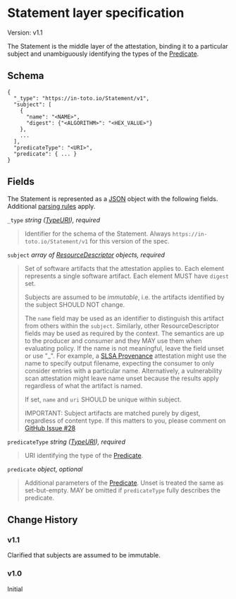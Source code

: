 # Statement layer specification

Version: v1.1

The Statement is the middle layer of the attestation, binding it to a
particular subject and unambiguously identifying the types of the
[Predicate].

## Schema

```jsonc
{
  "_type": "https://in-toto.io/Statement/v1",
  "subject": [
    {
      "name": "<NAME>",
      "digest": {"<ALGORITHM>": "<HEX_VALUE>"}
    },
    ...
  ],
  "predicateType": "<URI>",
  "predicate": { ... }
}
```

## Fields

The Statement is represented as a [JSON] object with the following fields.
Additional [parsing rules] apply.

`_type` _string ([TypeURI]), required_

> Identifier for the schema of the Statement. Always
> `https://in-toto.io/Statement/v1` for this version of the spec.

`subject` _array of [ResourceDescriptor] objects, required_

> Set of software artifacts that the attestation applies to. Each element
> represents a single software artifact. Each element MUST have `digest` set.
>
> Subjects are assumed to be _immutable_, i.e. the artifacts identified by the
> subject SHOULD NOT change.
>
> The `name` field may be used as an identifier to distinguish this artifact
> from others within the `subject`. Similarly, other ResourceDescriptor fields
> may be used as required by the context. The semantics are up to the producer
> and consumer and they MAY use them when evaluating policy. If the name is not
> meaningful, leave the field unset or use "\_". For example, a
> [SLSA Provenance] attestation might use the name to specify output filename,
> expecting the consumer to only consider entries with a particular name.
> Alternatively, a vulnerability scan attestation might leave name unset because
> the results apply regardless of what the artifact is named.
>
> If set, `name` and `uri` SHOULD be unique within subject.
>
> IMPORTANT: Subject artifacts are matched purely by digest, regardless of
> content type. If this matters to you, please comment on
> [GitHub Issue #28](https://github.com/in-toto/attestation/issues/28)

`predicateType` _string ([TypeURI]), required_

> URI identifying the type of the [Predicate].

`predicate` _object, optional_

> Additional parameters of the [Predicate]. Unset is treated the same as
> set-but-empty. MAY be omitted if `predicateType` fully describes the
> predicate.

## Change History

### v1.1

Clarified that subjects are assumed to be immutable.

### v1.0

Initial

[ResourceDescriptor]: resource_descriptor.md
[JSON]: https://www.json.org/json-en.html
[Predicate]: predicate.md
[SLSA Provenance]: https://slsa.dev/provenance
[TypeURI]: field_types.md#TypeURI
[parsing rules]: README.md#parsing-rules
